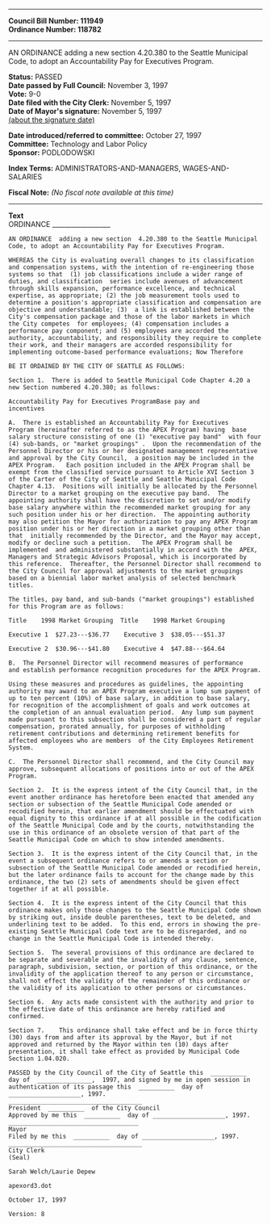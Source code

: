 * * * * *  
  
**Council Bill Number: [](#h0)[](#h2)111949**   
**Ordinance Number: 118782**  
  
* * * * *  
  
AN ORDINANCE adding a new section 4.20.380 to the Seattle Municipal Code, to adopt an Accountability Pay for Executives Program.  
  
**Status:** PASSED   
**Date passed by Full Council:** November 3, 1997   
**Vote:** 9-0   
**Date filed with the City Clerk:** November 5, 1997   
**Date of Mayor's signature:** November 5, 1997   
[(about the signature date)](/~public/approvaldate.htm)   
  
  
**Date introduced/referred to committee:** October 27, 1997   
**Committee:** Technology and Labor Policy   
**Sponsor:** PODLODOWSKI   
  
**Index Terms:** ADMINISTRATORS-AND-MANAGERS, WAGES-AND-SALARIES  
  
**Fiscal Note:** *(No fiscal note available at this time)*  
  
* * * * *  
  
**Text**  
    ORDINANCE __________________  
  
    AN ORDINANCE  adding a new section  4.20.380 to the Seattle Municipal  
    Code, to adopt an Accountability Pay for Executives Program.  
  
    WHEREAS the City is evaluating overall changes to its classification  
    and compensation systems, with the intention of re-engineering those  
    systems so that  (1) job classifications include a wider range of  
    duties, and classification  series include avenues of advancement  
    through skills expansion, performance excellence, and technical  
    expertise, as appropriate; (2) the job measurement tools used to  
    determine a position's appropriate classification and compensation are  
    objective and understandable; (3)  a link is established between the  
    City's compensation package and those of the labor markets in which  
    the City competes  for employees; (4) compensation includes a  
    performance pay component; and (5) employees are accorded the  
    authority, accountability, and responsibility they require to complete  
    their work, and their managers are accorded responsibility for  
    implementing outcome-based performance evaluations; Now Therefore  
  
    BE IT ORDAINED BY THE CITY OF SEATTLE AS FOLLOWS:  
  
    Section 1.  There is added to Seattle Municipal Code Chapter 4.20 a  
    new Section numbered 4.20.380; as follows:  
  
    Accountability Pay for Executives ProgramBase pay and  
    incentives  
  
    A.  There is established an Accountability Pay for Executives  
    Program (hereinafter referred to as the APEX Program) having  base  
    salary structure consisting of one (1) "executive pay band"  with four  
    (4) sub-bands, or "market groupings" .  Upon the recommendation of the  
    Personnel Director or his or her designated management representative  
    and approval by the City Council,  a position may be included in the  
    APEX Program.   Each position included in the APEX Program shall be  
    exempt from the classified service pursuant to Article XVI Section 3  
    of the Carter of the City of Seattle and Seattle Municipal Code  
    Chapter 4.13.  Positions will initially be allocated by the Personnel  
    Director to a market grouping on the executive pay band.  The  
    appointing authority shall have the discretion to set and/or modify  
    base salary anywhere within the recommended market grouping for any  
    such position under his or her direction.  The appointing authority  
    may also petition the Mayor for authorization to pay any APEX Program  
    position under his or her direction in a market grouping other than  
    that  initially recommended by the Director, and the Mayor may accept,  
    modify or decline such a petition.   The APEX Program shall be  
    implemented  and administered substantially in accord with the  APEX,  
    Managers and Strategic Advisors Proposal, which is incorporated by  
    this reference.  Thereafter, the Personnel Director shall recommend to  
    the City Council for approval adjustments to the market groupings  
    based on a biennial labor market analysis of selected benchmark  
    titles.  
  
    The titles, pay band, and sub-bands ("market groupings") established  
    for this Program are as follows:  
  
    Title    1998 Market Grouping  Title    1998 Market Grouping  
  
    Executive 1  $27.23---$36.77    Executive 3  $38.05---$51.37  
  
    Executive 2  $30.96---$41.80    Executive 4  $47.88---$64.64  
  
    B.  The Personnel Director will recommend measures of performance  
    and establish performance recognition procedures for the APEX Program.  
  
    Using these measures and procedures as guidelines, the appointing  
    authority may award to an APEX Program executive a lump sum payment of  
    up to ten percent (10%) of base salary, in addition to base salary,  
    for recognition of the accomplishment of goals and work outcomes at  
    the completion of an annual evaluation period.  Any lump sum payment  
    made pursuant to this subsection shall be considered a part of regular  
    compensation, prorated annually, for purposes of withholding  
    retirement contributions and determining retirement benefits for  
    affected employees who are members  of the City Employees Retirement  
    System.  
  
    C.  The Personnel Director shall recommend, and the City Council may  
    approve, subsequent allocations of positions into or out of the APEX  
    Program.  
  
    Section 2.  It is the express intent of the City Council that, in the  
    event another ordinance has heretofore been enacted that amended any  
    section or subsection of the Seattle Municipal Code amended or  
    recodified herein, that earlier amendment should be effectuated with  
    equal dignity to this ordinance if at all possible in the codification  
    of the Seattle Municipal Code and by the courts, notwithstanding the  
    use in this ordinance of an obsolete version of that part of the  
    Seattle Municipal Code on which to show intended amendments.  
  
    Section 3.  It is the express intent of the City Council that, in the  
    event a subsequent ordinance refers to or amends a section or  
    subsection of the Seattle Municipal Code amended or recodified herein,  
    but the later ordinance fails to account for the change made by this  
    ordinance, the two (2) sets of amendments should be given effect  
    together if at all possible.  
  
    Section 4.  It is the express intent of the City Council that this  
    ordinance makes only those changes to the Seattle Municipal Code shown  
    by striking out, inside double parentheses, text to be deleted, and  
    underlining text to be added.  To this end, errors in showing the pre-  
    existing Seattle Municipal Code text are to be disregarded, and no  
    change in the Seattle Municipal Code is intended thereby.  
  
    Section 5.  The several provisions of this ordinance are declared to  
    be separate and severable and the invalidity of any clause, sentence,  
    paragraph, subdivision, section, or portion of this ordinance, or the  
    invalidity of the application thereof to any person or circumstance,  
    shall not effect the validity of the remainder of this ordinance or  
    the validity of its application to other persons or circumstances.  
  
    Section 6.  Any acts made consistent with the authority and prior to  
    the effective date of this ordinance are hereby ratified and  
    confirmed.  
  
    Section 7.    This ordinance shall take effect and be in force thirty  
    (30) days from and after its approval by the Mayor, but if not  
    approved and returned by the Mayor within ten (10) days after  
    presentation, it shall take effect as provided by Municipal Code  
    Section 1.04.020.  
  
    PASSED by the City Council of the City of Seattle this  __________  
    day of  _______________,  1997, and signed by me in open session in  
    authentication of its passage this  __________  day of  
    ____________________, 1997.  
    _____________________________________  
    President  __________  of the City Council  
    Approved by me this  __________  day of ____________________, 1997.  
    ____________________________________  
    Mayor  
    Filed by me this  __________  day of ____________________, 1997.  
    _____________________________________  
    City Clerk  
    (Seal)  
  
    Sarah Welch/Laurie Depew  
  
    apexord3.dot  
  
    October 17, 1997  
  
    Version: 8  
